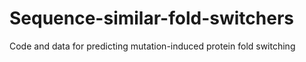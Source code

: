 # Sequence-similar-fold-switchers
Code and data for predicting mutation-induced protein fold switching
